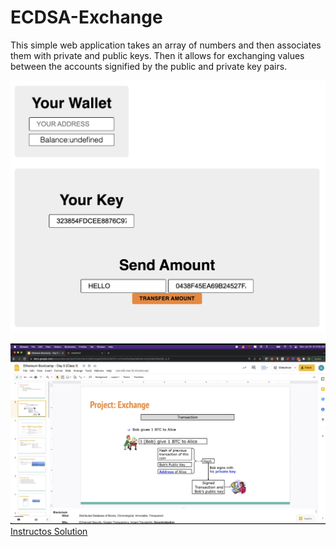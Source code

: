# ECDSA-Exchange
This simple web application takes an array of numbers and then associates them with private and public keys.
Then it allows for exchanging values between the accounts signified by the public and private key pairs.

![Web Page](FrontEnd-Screenshot.jpg)

![Alavaro's Solution](Alvaraos-Solution.png)
[Instructos Solution](https://github.com/AlvaroLuken/exchange-secp256k1)

